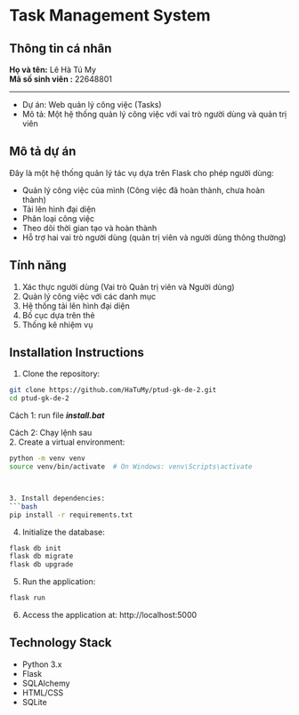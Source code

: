 # Task Management System

## Thông tin cá nhân  

**Họ và tên:** Lê Hà Tú My  
**Mã số sinh viên :** 22648801  

--------------------
- Dự án: Web quản lý công việc (Tasks)
- Mô tả: Một hệ thống quản lý công việc với vai trò người dùng và quản trị viên

## Mô tả dự án
Đây là một hệ thống quản lý tác vụ dựa trên Flask cho phép người dùng:
- Quản lý công việc của mình (Công việc đã hoàn thành, chưa hoàn thành)
- Tải lên hình đại diện
- Phân loại công việc
- Theo dõi thời gian tạo và hoàn thành
- Hỗ trợ hai vai trò người dùng (quản trị viên và người dùng thông thường)

## Tính năng
1. Xác thực người dùng (Vai trò Quản trị viên và Người dùng)
2. Quản lý công việc với các danh mục
3. Hệ thống tải lên hình đại diện
4. Bố cục dựa trên thẻ
5. Thống kê nhiệm vụ

## Installation Instructions

1. Clone the repository:
```bash
git clone https://github.com/HaTuMy/ptud-gk-de-2.git
cd ptud-gk-de-2
```
Cách 1: 
run file ***install.bat*** 


Cách 2: Chạy lệnh sau  
2. Create a virtual environment:
```bash
python -m venv venv
source venv/bin/activate  # On Windows: venv\Scripts\activate



3. Install dependencies:
```bash
pip install -r requirements.txt
```

4. Initialize the database:
```bash
flask db init
flask db migrate
flask db upgrade
```

5. Run the application:
```bash
flask run
```

6. Access the application at: http://localhost:5000

## Technology Stack
- Python 3.x
- Flask
- SQLAlchemy
- HTML/CSS
- SQLite 
